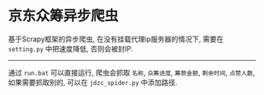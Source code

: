 # 京东众筹异步爬虫

基于Scrapy框架的异步爬虫, 在没有挂载代理ip服务器的情况下, 需要在 `setting.py` 中把速度降低, 否则会被封IP.

---

通过 `run.bat` 可以直接运行, 爬虫会抓取 `名称`, `众筹进度`, `筹款金额`, `剩余时间`, `点赞人数`, 如果需要抓取别的, 可以在 `jdzc_spider.py` 中添加路径.
